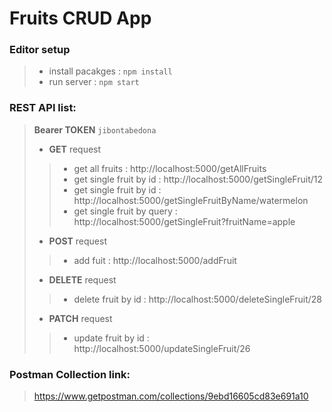 # Fruits CRUD App

### Editor setup
> - install pacakges : ```npm install```
> - run server : ```npm start```

### REST API list:
> **Bearer TOKEN** ```jibontabedona``` 
> - **GET** request 
> > - get all fruits : http://localhost:5000/getAllFruits
> > - get single fruit by id : http://localhost:5000/getSingleFruit/12
> > - get single fruit by id : http://localhost:5000/getSingleFruitByName/watermelon
> > - get single fruit by query : http://localhost:5000/getSingleFruit?fruitName=apple
> - **POST** request
> > - add fuit : http://localhost:5000/addFruit
> - **DELETE** request
> > - delete fruit by id : http://localhost:5000/deleteSingleFruit/28
> - **PATCH** request
> > - update fruit by id : http://localhost:5000/updateSingleFruit/26

### Postman Collection link:
> https://www.getpostman.com/collections/9ebd16605cd83e691a10
